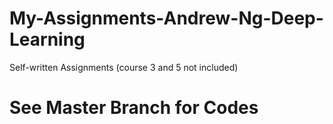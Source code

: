 # My-Assignments-Andrew-Ng-Deep-Learning
Self-written Assignments (course 3 and 5 not included)
# See Master Branch for Codes
